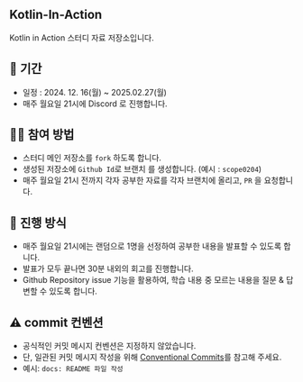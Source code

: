 ## Kotlin-In-Action

Kotlin in Action 스터디 자료 저장소입니다.

## 📆 기간

- 일정 : 2024. 12. 16(월) ~ 2025.02.27(월)
- 매주 월요일 21시에 Discord 로 진행합니다.

## 🙆‍♂️ 참여 방법

- 스터디 메인 저장소를 `fork` 하도록 합니다.
- 생성된 저장소에 `Github Id`로 브랜치 를 생성합니다. (예시 : `scope0204`)
- 매주 월요일 21시 전까지 각자 공부한 자료를 각자 브랜치에 올리고, `PR` 을 요청합니다.

## 📜 진행 방식

- 매주 월요일 21시에는 랜덤으로 1명을 선정하여 공부한 내용을 발표할 수 있도록 합니다.
- 발표가 모두 끝나면 30분 내외의 회고를 진행합니다.
- Github Repository issue 기능을 활용하여, 학습 내용 중 모르는 내용을 질문 & 답변할 수 있도록 합니다.

## ⚠️ commit 컨벤션

- 공식적인 커밋 메시지 컨벤션은 지정하지 않았습니다.
- 단, 일관된 커밋 메시지 작성을 위해 [Conventional Commits](https://www.conventionalcommits.org/ko/v1.0.0/)를 참고해 주세요.
- 예시: `docs: README 파일 작성`
